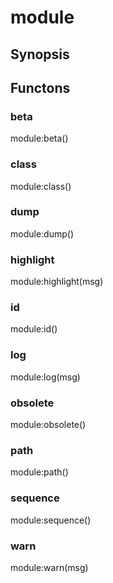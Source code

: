 # module

## Synopsis



## Functons

<a name="beta">

### beta

module:beta()

<a name="class">

### class

module:class()

<a name="dump">

### dump

module:dump()

<a name="highlight">

### highlight

module:highlight(msg)

<a name="id">

### id

module:id()

<a name="log">

### log

module:log(msg)

<a name="obsolete">

### obsolete

module:obsolete()

<a name="path">

### path

module:path()

<a name="sequence">

### sequence

module:sequence()

<a name="warn">

### warn

module:warn(msg)

